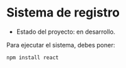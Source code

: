 <h1> Sistema de registro </h1>

- Estado del proyecto: en desarrollo.

Para ejecutar el sistema, debes poner:

```npm install react```
